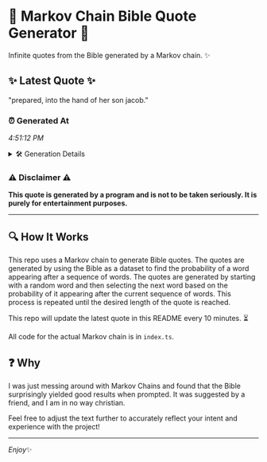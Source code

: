 # 📖 Markov Chain Bible Quote Generator 📖

Infinite quotes from the Bible generated by a Markov chain. ✨

## ✨ Latest Quote ✨
"prepared, into the hand of her son jacob."

### ⏰ Generated At
*4:51:12 PM*

<details>
    <summary>🛠️ Generation Details</summary>
    <p>
        <strong>🌱 Seed:</strong> prepared,<br>
        <strong>🔄 Iterations:</strong> 7<br>
        <strong>📜 Context History:</strong><br>[ prepared, ]: into<br>[ prepared,, into ]: the<br>[ prepared,, into, the ]: hand<br>[ prepared,, into, the, hand ]: of<br>[ prepared,, into, the, hand, of ]: her<br>[ prepared,, into, the, hand, of, her ]: son<br>[ into, the, hand, of, her, son ]: jacob.<br>
    </p>
</details>

### ⚠️ Disclaimer ⚠️
**This quote is generated by a program and is not to be taken seriously. It is purely for entertainment purposes.**

---

## 🔍 How It Works

This repo uses a Markov chain to generate Bible quotes. The quotes are generated by using the Bible as a dataset to find the probability of a word appearing after a sequence of words. The quotes are generated by starting with a random word and then selecting the next word based on the probability of it appearing after the current sequence of words. This process is repeated until the desired length of the quote is reached.

This repo will update the latest quote in this README every 10 minutes. ⏳

All code for the actual Markov chain is in `index.ts`.

## ❓ Why

I was just messing around with Markov Chains and found that the Bible surprisingly yielded good results when prompted. 
It was suggested by a friend, and I am in no way christian.

Feel free to adjust the text further to accurately reflect your intent and experience with the project!

---

*Enjoy*✨
